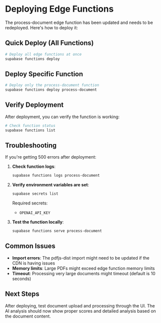 # Deploying Edge Functions

The process-document edge function has been updated and needs to be redeployed. Here's how to deploy it:

## Quick Deploy (All Functions)

```bash
# Deploy all edge functions at once
supabase functions deploy
```

## Deploy Specific Function

```bash
# Deploy only the process-document function
supabase functions deploy process-document
```

## Verify Deployment

After deployment, you can verify the function is working:

```bash
# Check function status
supabase functions list
```

## Troubleshooting

If you're getting 500 errors after deployment:

1. **Check function logs**:
   ```bash
   supabase functions logs process-document
   ```

2. **Verify environment variables are set**:
   ```bash
   supabase secrets list
   ```
   
   Required secrets:
   - `OPENAI_API_KEY`

3. **Test the function locally**:
   ```bash
   supabase functions serve process-document
   ```

## Common Issues

- **Import errors**: The pdfjs-dist import might need to be updated if the CDN is having issues
- **Memory limits**: Large PDFs might exceed edge function memory limits
- **Timeout**: Processing very large documents might timeout (default is 10 seconds)

## Next Steps

After deploying, test document upload and processing through the UI. The AI analysis should now show proper scores and detailed analysis based on the document content.